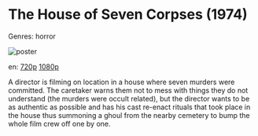 # The House of Seven Corpses (1974)

Genres: horror

![poster](http://image.tmdb.org/t/p/w500/rPQ1Bm77L50GWsycdbd5cXjSOmU.jpg)

en:
  [720p](magnet:?xt=urn:btih:8B8AA91C5C03E7002EBE60AA2E8167466CE25DE0&tr=udp://glotorrents.pw:6969/announce&tr=udp://tracker.opentrackr.org:1337/announce&tr=udp://torrent.gresille.org:80/announce&tr=udp://tracker.openbittorrent.com:80&tr=udp://tracker.coppersurfer.tk:6969&tr=udp://tracker.leechers-paradise.org:6969&tr=udp://p4p.arenabg.ch:1337&tr=udp://tracker.internetwarriors.net:1337)
  [1080p](magnet:?xt=urn:btih:114355375afc1a8a1fa1a6f993a83bf24d1bf07d&dn=The+House+of+Seven+Corpses+%281974%29+1080p+BrRip+x264+-+YIFY&tr=udp%3A%2F%2Ftracker.openbittorrent.com%3A80%2Fannounce&tr=udp%3A%2F%2Fglotorrents.pw%3A6969%2Fannounce&tr=udp%3A%2F%2Ftracker.openbittorrent.com%3A80%2Fannounce&tr=udp%3A%2F%2Ftracker.opentrackr.org%3A1337%2Fannounce&tr=udp%3A%2F%2Fzer0day.to%3A1337%2Fannounce&tr=udp%3A%2F%2Ftracker.coppersurfer.tk%3A6969%2Fannounce)
  


A director is filming on location in a house where seven murders were committed. The caretaker warns them not to mess with things they do not understand (the murders were occult related), but the director wants to be as authentic as possible and has his cast re-enact rituals that took place in the house thus summoning a ghoul from the nearby cemetery to bump the whole film crew off one by one.